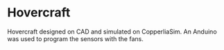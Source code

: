 # Hovercraft
 Hovercraft designed on CAD and simulated on CopperliaSim. An Anduino was used to program the sensors with the fans. 
